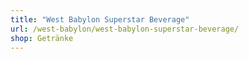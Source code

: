 ```yaml
---
title: "West Babylon Superstar Beverage"
url: /west-babylon/west-babylon-superstar-beverage/
shop: Getränke
---
```

